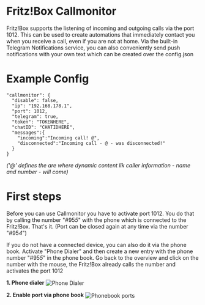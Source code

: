 # Fritz!Box Callmonitor

Fritz!Box supports the listening of incoming and outgoing calls via the port 1012. This can be used to create automations that immediately contact you when you receive a call, even if you are not at home. Via the built-in Telegram Notifications service, you can also conveniently send push notifications with your own text which can be created over the config.json

# Example Config

```
"callmonitor": {
  "disable": false,
  "ip": "192.168.178.1",
  "port": 1012,
  "telegram": true,
  "token": "TOKENHERE",
  "chatID": "CHATIDHERE",
  "messages":{
    "incoming":"Incoming call! @",
    "disconnected":"Incoming call - @ - was disconnected!"
  }
}
```
_('@' defines the are where dynamic content lik caller information - name and number - will come)_


# First steps

Before you can use Callmonitor you have to activate port 1012. You do that by calling the number "#95*5*" with the phone which is connected to the Fritz!Box. That's it. (Port can be closed again at any time via the number "#95*4*")

If you do not have a connected device, you can also do it via the phone book. Activate "Phone Dialer" and then create a new entry with the phone number "#95*5*" in the phone book. Go back to the overview and click on the number with the mouse, the Fritz!Box already calls the number and activates the port 1012

**1. Phone dialer**
<img src="https://github.com/SeydX/homebridge-fritz-platform/blob/master/docs/images/dialer.png" align="center" alt="Phone Dialer">


**2. Enable port via phone book**
<img src="https://github.com/SeydX/homebridge-fritz-platform/blob/master/docs/images/ports_callmonitor.png" align="center" alt="Phonebook ports">
